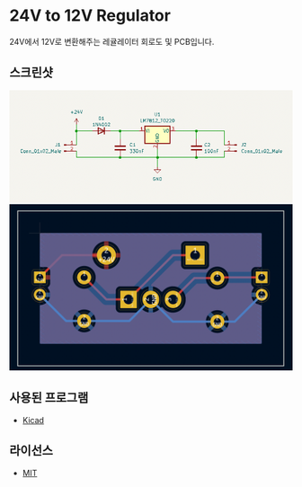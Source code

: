 # 24V to 12V Regulator

24V에서 12V로 변환해주는 레귤레이터 회로도 및 PCB입니다.

## 스크린샷

![IMG_001](/Screenshots/IMG_001.png)
![IMG_002](/Screenshots/IMG_002.png)

## 사용된 프로그램
- [Kicad](https://kicad.org)

## 라이선스
- [MIT](/LICENSE)